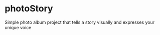 # photoStory
Simple photo album project that tells a story visually and expresses your unique voice
